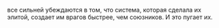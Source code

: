 все сильней убеждаются в том, что система, которая сделала их элитой, создает им врагов быстрее, чем союзников. И это пугает их.
